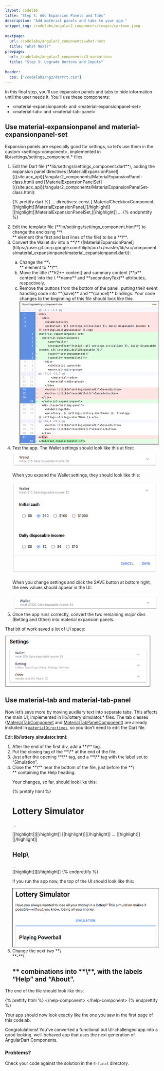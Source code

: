 ```yaml
---
layout: codelab
title: "Step 4: Add Expansion Panels and Tabs"
description: "Add material panels and tabs to your app."
snippet_img: /codelabs/angular2_components/images/cartoon.jpeg

nextpage:
  url: /codelabs/angular2_components/what-next
  title: "What Next?"
prevpage:
  url: /codelabs/angular2_components/3-usebuttons
  title: "Step 3: Upgrade Buttons and Inputs"

header:
  css: ["/codelabs/ng2/darrrt.css"]
---
```


In this final step, you’ll use expansion panels and tabs to hide
information until the user needs it. You’ll use these components:

*   \<material-expansionpanel> and \<material-expansionpanel-set>
*   \<material-tab> and \<material-tab-panel>

## <i class="fa fa-money"> </i> Use material-expansionpanel and material-expansionpanel-set

Expansion panels are especially good for settings,
so let’s use them in the custom \<settings-component>,
implemented in lib/settings/settings_component.* files.


<ol markdown="1">

<li markdown="1"> Edit the Dart file
    (**lib/settings/settings_component.dart**),
    adding the expansion panel directives
    [MaterialExpansionPanel]({{site.acx_api}}/angular2_components/MaterialExpansionPanel-class.html) and
    [MaterialExpansionPanelSet]({{site.acx_api}}/angular2_components/MaterialExpansionPanelSet-class.html):

{% prettify dart %}
...
directives: const [
  MaterialCheckboxComponent,
  [[highlight]]MaterialExpansionPanel,[[/highlight]]
  [[highlight]]MaterialExpansionPanelSet,[[/highlight]]
  ...
{% endprettify %}
</li>

<li markdown="1"> Edit the template file
    (**lib/settings/settings_component.html**) to change the
    enclosing **\<div>** element (the first and last lines of the file)
    to be a **\<material-expansionpanel-set>**.
</li>

<li markdown="1"> Convert the Wallet div into a
    **\<material-expansionpanel>**
    ([MaterialExpansionPanel](https://user.git.corp.google.com/filiph/acx/+/master/lib/src/components/material_expansionpanel/material_expansionpanel.dart)):

<ol type="a" markdown="1">
<li markdown="1"> Change the **\<div>** element to **\<material-expansionpanel>**.
</li>

<li markdown="1"> Move the title (**h2** content) and summary content
    (**p** content) into the \<material-expansionpanel> **name** and
    **secondaryText** attributes, respectively.
</li>

<li markdown="1"> Remove the buttons from the bottom of the panel,
    putting their event handling code into **(save)** and
    **(cancel)** bindings. Your code changes to the beginning of
    this file should look like this:

<img style="border:1px solid black" src="images/material-expansionpanel-diffs.png" alt='Diffs: <div><div> -> <material-expansionpanel-set><material-expansionpanel>'>
</li>
</ol>

</li>

<li markdown="1"> Test the app. The Wallet settings should look like
    this at first:

<img src="images/material-expansionpanel-wallet-1.png" alt='screenshot'>

When you expand the Wallet settings, they should look like this:

<img src="images/material-expansionpanel-wallet-2.png" alt='screenshot'>

When you change settings and click the SAVE button at bottom right, the new values should appear in the UI:

<img src="images/material-expansionpanel-wallet-3.png" alt='screenshot'>
</li>

<li markdown="1"> Once the app runs correctly, convert the two
    remaining major divs (Betting and Other) into material expansion panels.
</li>
</ol>

That bit of work saved a lot of UI space:

<img style="border:1px solid black" src="images/material-expansionpanel-after.png" alt='screenshot>'>


## <i class="fa fa-money"> </i> Use material-tab and material-tab-panel

Now let’s save more by moving auxiliary text into separate tabs.
This affects the main UI, implemented in lib/lottery_simulator.* files.
The tab classes
([MaterialTabComponent]({{site.acx_api}}/angular2_components/MaterialTabComponent-class.html) and
[MaterialTabPanelComponent]({{site.acx_api}}/angular2_components/MaterialTabPanelComponent-class.html))
are already included in [`materialDirectives`]({{site.acx_api}}/angular2_components/materialDirectives-constant.html),
so you don’t need to edit the Dart file.

Edit **lib/lottery_simulator.html**:

<ol markdown="1">

<li markdown="1"> After the end of the first div,
    add a **\<material-tab-panel>** tag.
</li>

<li markdown="1"> Put the closing tag of the **\<material-tab-panel>**
    at the end of the file.
</li>

<li markdown="1"> Just after the opening **\<material-tab-panel>** tag,
    add a **\<material-tab>** tag with the label set to “Simulation”.
</li>

<li markdown="1"> Close the **\<material-tab-panel>** near the bottom
    of the file, just before the **\<div>** containing the Help heading.

Your changes, so far, should look like this:

{% prettify html %}
<h1>Lottery Simulator</h1>

<div class="help">
  ...
</div>

[[highlight]]<material-tab-panel>[[/highlight]]
  [[highlight]]<material-tab label="Simulation">[[/highlight]]
    ...
  [[highlight]]</material-tab>[[/highlight]]
<div>
  <h2>Help\</h2>
  ...
</div>
[[highlight]]</material-tab-panel>[[/highlight]]
{% endprettify %}

If you run the app now, the top of the UI should look like this:

<img style="border:1px solid black" src="images/material-tab-after.png" alt='screenshot: a "Simulation" tab is visible above the "Playing Powerball heading">'>
</li>

<li markdown="1"> Change the next two **\<div>**-**\<h2>**
    combinations into **\<material-tabs>**, with the labels “Help” and “About”.
</li>
</ol>

The end of the file should look like this:

{% prettify html %}
  </material-tab>
  <material-tab label="Help">
    <help-component content="help">\</help-component>
  </material-tab>
  <material-tab label="About">
    <help-component content="about">\</help-component>
  </material-tab>
</material-tab-panel>
{% endprettify %}

Your app should now look exactly like the one you saw in the
first page of this codelab.

Congratulations! You’ve converted a functional but UI-challenged app into
a good looking, well-behaved app that uses
the next generation of AngularDart Components.

### Problems?

Check your code against the solution
in the `4-final` directory.
